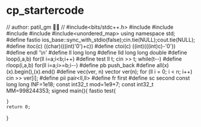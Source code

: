 # cp_startercode

// author: patil_gm 🚀🔥
// #include<bits/stdc++.h>
#include<map>
#include<vector>
#include<iostream>
#include<algorithm>
#include<unordered_map>
using namespace std;
#define fastio ios_base::sync_with_stdio(false);cin.tie(NULL);cout.tie(NULL);
#define itoc(c)  ((char)(((int)'0')+c))
#define ctoi(c)  ((int)(((int)c)-'0'))
#define endl '\n'
#define ll long long
#define lld long long double 
#define loop(i,a,b) for(ll i=a;i<b;i++)
#define test ll t; cin >> t; while(t--) 
#define rloop(i,a,b) for(ll i=a;i>=b;i--)
#define pb push_back
#define all(x) (x).begin(),(x).end()
#define vec(ver, n)  vector<ll> ver(n); for (ll i = 0; i < n; i++) cin >> ver[i];
#define pii pair<ll,ll>
#define fr first
#define sc second
const long long INF=1e18;
const int32_t mod=1e9+7;
const int32_t MM=998244353;
signed main(){
	fastio
	test{
		      
	}  
	return 0;
}
